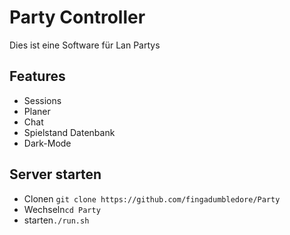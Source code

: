# Party Controller
Dies ist eine Software für Lan Partys

## Features
+ Sessions
+ Planer 
+ Chat
+ Spielstand Datenbank
+ Dark-Mode

## Server starten
+ Clonen `git clone https://github.com/fingadumbledore/Party`
+ Wechseln`cd Party`
+ starten`./run.sh`
